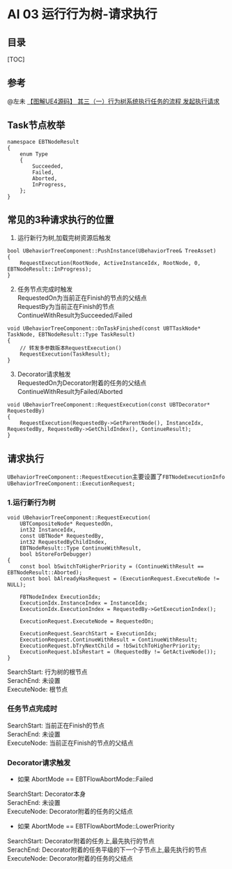 # AI 03 运行行为树-请求执行
## 目录
[TOC]

## 参考
@左未 [【图解UE4源码】 其三（一）行为树系统执行任务的流程 发起执行请求](https://zhuanlan.zhihu.com/p/372256253)  

## Task节点枚举
```
namespace EBTNodeResult
{
	enum Type
	{
		Succeeded,
		Failed,
		Aborted,
		InProgress,
	};
}
```

## 常见的3种请求执行的位置

1. 运行新行为树,加载完树资源后触发
```
bool UBehaviorTreeComponent::PushInstance(UBehaviorTree& TreeAsset)
{
    RequestExecution(RootNode, ActiveInstanceIdx, RootNode, 0, EBTNodeResult::InProgress);
}
```

2. 任务节点完成时触发  
RequestedOn为当前正在Finish的节点的父结点  
RequestBy为当前正在Finish的节点  
ContinueWithResult为Succeeded/Failed
```
void UBehaviorTreeComponent::OnTaskFinished(const UBTTaskNode* TaskNode, EBTNodeResult::Type TaskResult)
{
    // 转发多参数版本RequestExecution()
    RequestExecution(TaskResult);
}
```

3. Decorator请求触发  
RequestedOn为Decorator附着的任务的父结点  
ContinueWithResult为Failed/Aborted  
```
void UBehaviorTreeComponent::RequestExecution(const UBTDecorator* RequestedBy)
{
    RequestExecution(RequestedBy->GetParentNode(), InstanceIdx, RequestedBy, RequestedBy->GetChildIndex(), ContinueResult);
}
```

## 请求执行
`UBehaviorTreeComponent::RequestExecution`主要设置了`FBTNodeExecutionInfo UBehaviorTreeComponent::ExecutionRequest;`  

### 1.运行新行为树
```
void UBehaviorTreeComponent::RequestExecution(
    UBTCompositeNode* RequestedOn, 
    int32 InstanceIdx, 
    const UBTNode* RequestedBy,
    int32 RequestedByChildIndex, 
    EBTNodeResult::Type ContinueWithResult, 
    bool bStoreForDebugger)
{
    const bool bSwitchToHigherPriority = (ContinueWithResult == EBTNodeResult::Aborted);
    const bool bAlreadyHasRequest = (ExecutionRequest.ExecuteNode != NULL);

    FBTNodeIndex ExecutionIdx;
	ExecutionIdx.InstanceIndex = InstanceIdx;
	ExecutionIdx.ExecutionIndex = RequestedBy->GetExecutionIndex();

    ExecutionRequest.ExecuteNode = RequestedOn;

    ExecutionRequest.SearchStart = ExecutionIdx;
	ExecutionRequest.ContinueWithResult = ContinueWithResult;
	ExecutionRequest.bTryNextChild = !bSwitchToHigherPriority;
    ExecutionRequest.bIsRestart = (RequestedBy != GetActiveNode());
}
```

SearchStart: 行为树的根节点  
SerachEnd: 未设置  
ExecuteNode: 根节点  

### 任务节点完成时

SearchStart: 当前正在Finish的节点  
SerachEnd: 未设置  
ExecuteNode: 当前正在Finish的节点的父结点  

### Decorator请求触发
+ 如果 AbortMode == EBTFlowAbortMode::Failed  

SearchStart: Decorator本身  
SerachEnd: 未设置  
ExecuteNode: Decorator附着的任务的父结点  

+ 如果 AbortMode == EBTFlowAbortMode::LowerPriority  

SearchStart: Decorator附着的任务上,最先执行的节点  
SerachEnd: Decorator附着的任务平级的下一个子节点上,最先执行的节点  
ExecuteNode: Decorator附着的任务的父结点  
